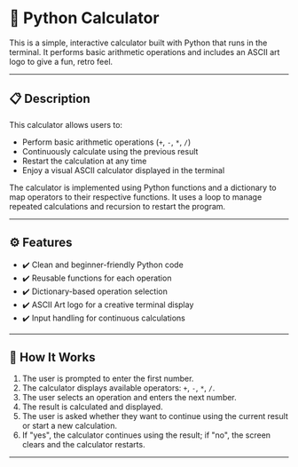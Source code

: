 # 🧮 Python Calculator

This is a simple, interactive calculator built with Python that runs in the terminal. It performs basic arithmetic operations and includes an ASCII art logo to give a fun, retro feel.

---

## 📋 Description

This calculator allows users to:

- Perform basic arithmetic operations (`+`, `-`, `*`, `/`)
- Continuously calculate using the previous result
- Restart the calculation at any time
- Enjoy a visual ASCII calculator displayed in the terminal

The calculator is implemented using Python functions and a dictionary to map operators to their respective functions. It uses a loop to manage repeated calculations and recursion to restart the program.

---

## ⚙️ Features

- ✔️ Clean and beginner-friendly Python code  
- ✔️ Reusable functions for each operation  
- ✔️ Dictionary-based operation selection  
- ✔️ ASCII Art logo for a creative terminal display  
- ✔️ Input handling for continuous calculations

---

## 🧠 How It Works

1. The user is prompted to enter the first number.  
2. The calculator displays available operators: `+`, `-`, `*`, `/`.  
3. The user selects an operation and enters the next number.  
4. The result is calculated and displayed.  
5. The user is asked whether they want to continue using the current result or start a new calculation.  
6. If "yes", the calculator continues using the result; if "no", the screen clears and the calculator restarts.

---

